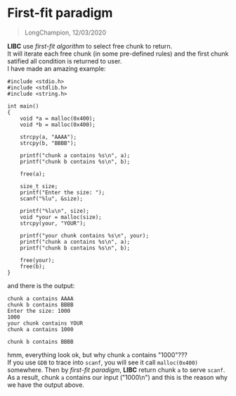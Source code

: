 # First-fit paradigm
> LongChampion, 12/03/2020

**LIBC** use *first-fit algorithm* to select free chunk to return.  
It will iterate each free chunk (in some pre-defined rules) and the first chunk satified all condition is returned to user.  
I have made an amazing example:
```
#include <stdio.h>
#include <stdlib.h>
#include <string.h>

int main()
{
    void *a = malloc(0x400);
    void *b = malloc(0x400);

    strcpy(a, "AAAA");
    strcpy(b, "BBBB");

    printf("chunk a contains %s\n", a);
    printf("chunk b contains %s\n", b);

    free(a);

    size_t size;
    printf("Enter the size: ");
    scanf("%lu", &size);

    printf("%lu\n", size);
    void *your = malloc(size);
    strcpy(your, "YOUR");

    printf("your chunk contains %s\n", your);
    printf("chunk a contains %s\n", a);
    printf("chunk b contains %s\n", b);

    free(your);
    free(b);
}
```
and there is the output:
```
chunk a contains AAAA
chunk b contains BBBB
Enter the size: 1000
1000
your chunk contains YOUR
chunk a contains 1000

chunk b contains BBBB
```
hmm, everything look ok, but why chunk `a` contains "1000"???  
If you use `GDB` to trace into `scanf`, you will see it call `malloc(0x400)` somewhere. Then by *first-fit paradigm*, **LIBC** return chunk `a` to serve `scanf`. As a result, chunk `a` contains our input ("1000\n") and this is the reason why we have the output above.

